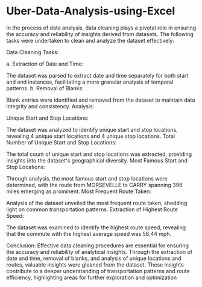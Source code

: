 # Uber-Data-Analysis-using-Excel

In the process of data analysis, data cleaning plays a pivotal role in ensuring the accuracy and reliability of insights derived from datasets. The following tasks were undertaken to clean and analyze the dataset effectively:

Data Cleaning Tasks:

a. Extraction of Date and Time:

The dataset was parsed to extract date and time separately for both start and end instances, facilitating a more granular analysis of temporal patterns.
b. Removal of Blanks:

Blank entries were identified and removed from the dataset to maintain data integrity and consistency.
Analysis:

Unique Start and Stop Locations:

The dataset was analyzed to identify unique start and stop locations, revealing 4 unique start locations and 4 unique stop locations.
Total Number of Unique Start and Stop Locations:

The total count of unique start and stop locations was extracted, providing insights into the dataset's geographical diversity.
Most Famous Start and Stop Locations:

Through analysis, the most famous start and stop locations were determined, with the route from MORSEVELLE to CARRY spanning 396 miles emerging as prominent.
Most Frequent Route Taken:

Analysis of the dataset unveiled the most frequent route taken, shedding light on common transportation patterns.
Extraction of Highest Route Speed:

The dataset was examined to identify the highest route speed, revealing that the commute with the highest average speed was 58.44 mph.



Conclusion:
Effective data cleaning procedures are essential for ensuring the accuracy and reliability of analytical insights. Through the extraction of date and time, removal of blanks, and analysis of unique locations and routes, valuable insights were gleaned from the dataset. These insights contribute to a deeper understanding of transportation patterns and route efficiency, highlighting areas for further exploration and optimization
